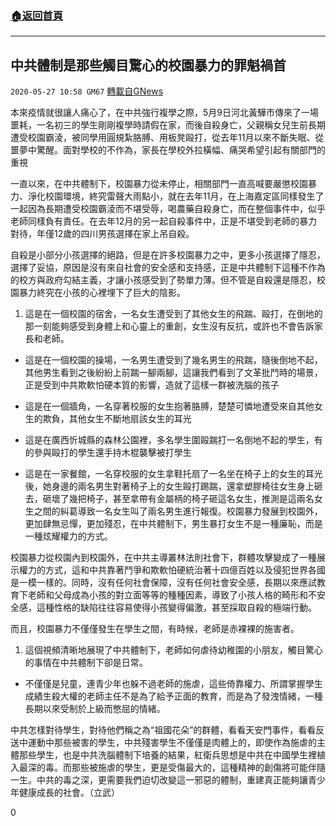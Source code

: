 ###  [:house:返回首頁](https://github.com/ourhimalayas/txt)
---

## 中共體制是那些觸目驚心的校園暴力的罪魁禍首
`2020-05-27 10:58 GM67` [轉載自GNews](https://gnews.org/zh-hant/214361/)

本來疫情就很讓人痛心了，在中共強行複學之際，5月9日河北黃驊市傳來了一場噩耗，一名初三的學生剛剛複學時請假在家，而後自殺身亡，父親稱女兒生前長期遭受校園霸淩，被同學用圓規紮胳膊、用板凳毆打，從去年11月以來不斷失眠、從噩夢中驚醒。面對學校的不作為，家長在學校外拉橫幅、痛哭希望引起有關部門的重視

一直以來，在中共體制下，校園暴力從未停止，相關部門一直高喊要嚴懲校園暴力、淨化校園環境，終究雷聲大雨點小，就在去年11月，在上海嘉定區同樣發生了一起因為長期遭受校園霸淩而不堪受辱，喝農藥自殺身亡，而在整個事件中，似乎老師同樣負有責任。在去年12月的另一起自殺事件中，正是不堪受到老師的暴力對待，年僅12歲的四川男孩選擇在家上吊自殺。

自殺是小部分小孩選擇的絕路，但是在許多校園暴力之中，更多小孩選擇了隱忍，選擇了妥協，原因是沒有來自社會的安全感和支持感，正是中共體制下這種不作為的校方與政府勾結主義，才讓小孩感受到了勢單力薄。但不管是自殺還是隱忍，校園暴力終究在小孩的心裡埋下了巨大的陰影。

1. 這是在一個校園的宿舍，一名女生遭受到了其他女生的飛踹、毆打，在倒地的那一刻能夠感受到身體上和心靈上的重創，女生沒有反抗，或許也不會告訴家長和老師。


- 這是在一個校園的操場，一名男生遭受到了幾名男生的飛踹，隨後倒地不起，其他男生看到之後紛紛上前踹一腳兩腳，這讓我們看到了文革批鬥時的場景，正是受到中共欺軟怕硬本質的影響，造就了這樣一群被洗腦的孩子


- 這是在一個牆角，一名穿著校服的女生抱著胳膊，楚楚可憐地遭受來自其他女生的欺負，其他女生不斷地扇該女生的耳光


- 這是在廣西忻城縣的森林公園裡，多名學生圍毆踹打一名倒地不起的學生，有的參與毆打的學生還手持木棍襲擊被打學生


- 這是在一家餐館，一名穿校服的女生拿鞋托扇了一名坐在椅子上的女生的耳光後，她身邊的兩名男生對著椅子上的女生毆打踢踹，還拿塑膠椅往女生身上砸去，砸壞了幾把椅子，甚至拿帶有金屬柄的椅子砸這名女生，推測是這兩名女生之間的糾葛導致一名女生叫了兩名男生進行報復。校園暴力發展到校園外，更加肆無忌憚，更加殘忍，在中共體制下，男生暴打女生不是一種廉恥，而是一種炫耀權力的方式。


校園暴力從校園內到校園外，在中共主導叢林法則社會下，群體攻擊變成了一種展示權力的方式，這和中共靠著鬥爭和欺軟怕硬統治著十四億百姓以及侵犯世界各國是一模一樣的。同時，沒有任何社會保障，沒有任何社會安全感，長期以來應試教育下老師和父母成為小孩的對立面等等的種種因素，導致了小孩人格的畸形和不安全感，這種性格的缺陷往往容易使得小孩變得偏激，甚至採取自殺的極端行動。

而且，校園暴力不僅僅發生在學生之間，有時候，老師是赤裸裸的施害者。

1. 這個視頻清晰地展現了中共體制下，老師如何虐待幼稚園的小朋友，觸目驚心的事情在中共體制下卻是日常。


- 不僅僅是兒童，連青少年也躲不過老師的施虐，這些倚靠權力、所謂掌握學生成績生殺大權的老師主任不是為了給予正面的教育，而是為了發洩情緒，一種長期以來受制於上級而憋屈的情緒。


中共怎樣對待學生，對待他們稱之為“祖國花朵”的群體，看看天安門事件，看看反送中運動中那些被害的學生，中共殘害學生不僅僅是肉體上的，即使作為施虐的主體那些學生，也是中共洗腦體制下培養的結果，紅衛兵思想是中共在中國學生裡植入最深的毒。而那些被施虐的學生，更是受傷最大的，這種精神的創傷將可能伴隨一生。中共的毒之深，更需要我們迫切改變這一邪惡的體制，重建真正能夠讓青少年健康成長的社會。（立武）

0
